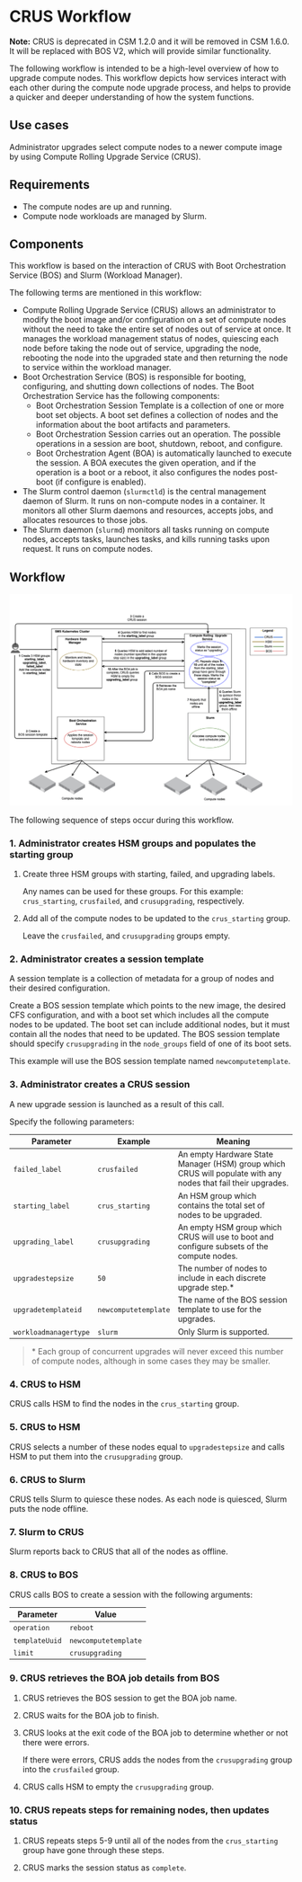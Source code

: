 # CRUS Workflow

**Note:** CRUS is deprecated in CSM 1.2.0 and it will be removed in CSM 1.6.0. It will be replaced with BOS V2, which will provide similar functionality.

The following workflow is intended to be a high-level overview of how to upgrade compute nodes. This workflow depicts how services interact with each other during the compute node
upgrade process, and helps to provide a quicker and deeper understanding of how the system functions.

## Use cases

Administrator upgrades select compute nodes to a newer compute image by using Compute Rolling Upgrade Service \(CRUS\).

## Requirements

- The compute nodes are up and running.
- Compute node workloads are managed by Slurm.

## Components

This workflow is based on the interaction of CRUS with Boot Orchestration Service \(BOS\) and Slurm \(Workload Manager\).

The following terms are mentioned in this workflow:

- Compute Rolling Upgrade Service \(CRUS\) allows an administrator to modify the boot image and/or configuration on a set of compute nodes without the need to take the entire set
  of nodes out of service at once. It manages the workload management status of nodes, quiescing each node before taking the node out of service, upgrading the node, rebooting
  the node into the upgraded state and then returning the node to service within the workload manager.
- Boot Orchestration Service \(BOS\) is responsible for booting, configuring, and shutting down collections of nodes. The Boot Orchestration Service has the following components:
  - Boot Orchestration Session Template is a collection of one or more boot set objects. A boot set defines a collection of nodes and the information about the boot artifacts
    and parameters.
  - Boot Orchestration Session carries out an operation. The possible operations in a session are boot, shutdown, reboot, and configure.
  - Boot Orchestration Agent \(BOA\) is automatically launched to execute the session. A BOA executes the given operation, and if the operation is a boot or a reboot, it also
    configures the nodes post-boot \(if configure is enabled\).
- The Slurm control daemon (`slurmctld`) is the central management daemon of Slurm. It runs on non-compute nodes in a container. It monitors all other Slurm daemons and
  resources, accepts jobs, and allocates resources to those jobs.
- The Slurm daemon (`slurmd`) monitors all tasks running on compute nodes, accepts tasks, launches tasks, and kills running tasks upon request. It runs on compute nodes.

## Workflow

![CRUS Upgrade Workflow](../../img/operations/crus_upgrade.gif)

The following sequence of steps occur during this workflow.

### 1. Administrator creates HSM groups and populates the starting group

1. Create three HSM groups with starting, failed, and upgrading labels.

    Any names can be used for these groups.
    For this example: `crus_starting`, `crusfailed`, and `crusupgrading`, respectively.

1. Add all of the compute nodes to be updated to the `crus_starting` group.

    Leave the `crusfailed`, and `crusupgrading` groups empty.

### 2. Administrator creates a session template

A session template is a collection of metadata for a group of nodes and their desired configuration.

Create a BOS session template which points to the new image, the desired CFS configuration, and with a boot set which includes all the compute nodes to be updated.
The boot set can include additional nodes, but it must contain all the nodes that need to be updated. The BOS session template should specify `crusupgrading` in the
`node_groups` field of one of its boot sets.

This example will use the BOS session template named `newcomputetemplate`.

### 3. Administrator creates a CRUS session

A new upgrade session is launched as a result of this call.

Specify the following parameters:

| Parameter             | Example              | Meaning                                                                                                         |
|-----------------------|----------------------|-----------------------------------------------------------------------------------------------------------------|
| `failed_label`        | `crusfailed`         | An empty Hardware State Manager \(HSM\) group which CRUS will populate with any nodes that fail their upgrades. |
| `starting_label`      | `crus_starting`      | An HSM group which contains the total set of nodes to be upgraded.                                              |
| `upgrading_label`     | `crusupgrading`      | An empty HSM group which CRUS will use to boot and configure subsets of the compute nodes.                      |
| `upgradestepsize`     | `50`                 | The number of nodes to include in each discrete upgrade step.*                                                  |
| `upgradetemplateid`   | `newcomputetemplate` | The name of the BOS session template to use for the upgrades.                                                   |
| `workloadmanagertype` | `slurm`              | Only Slurm is supported.                                                                                        |

> \* Each group of concurrent upgrades will never exceed this number of compute nodes, although in some cases they may be smaller.

### 4. CRUS to HSM

CRUS calls HSM to find the nodes in the `crus_starting` group.

### 5. CRUS to HSM

CRUS selects a number of these nodes equal to `upgradestepsize` and calls HSM to put them into the `crusupgrading` group.

### 6. CRUS to Slurm

CRUS tells Slurm to quiesce these nodes. As each node is quiesced, Slurm puts the node offline.

### 7. Slurm to CRUS

Slurm reports back to CRUS that all of the nodes as offline.

### 8. CRUS to BOS

CRUS calls BOS to create a session with the following arguments:

| Parameter      | Value                |
|----------------|----------------------|
| `operation`    | `reboot`             |
| `templateUuid` | `newcomputetemplate` |
| `limit`        | `crusupgrading`      |

### 9. CRUS retrieves the BOA job details from BOS

1. CRUS retrieves the BOS session to get the BOA job name.

1. CRUS waits for the BOA job to finish.

1. CRUS looks at the exit code of the BOA job to determine whether or not there were errors.

    If there were errors, CRUS adds the nodes from the `crusupgrading` group into the `crusfailed` group.

1. CRUS calls HSM to empty the `crusupgrading` group.

### 10. CRUS repeats steps for remaining nodes, then updates status

1. CRUS repeats steps 5-9 until all of the nodes from the `crus_starting` group have gone through these steps.

1. CRUS marks the session status as `complete`.
